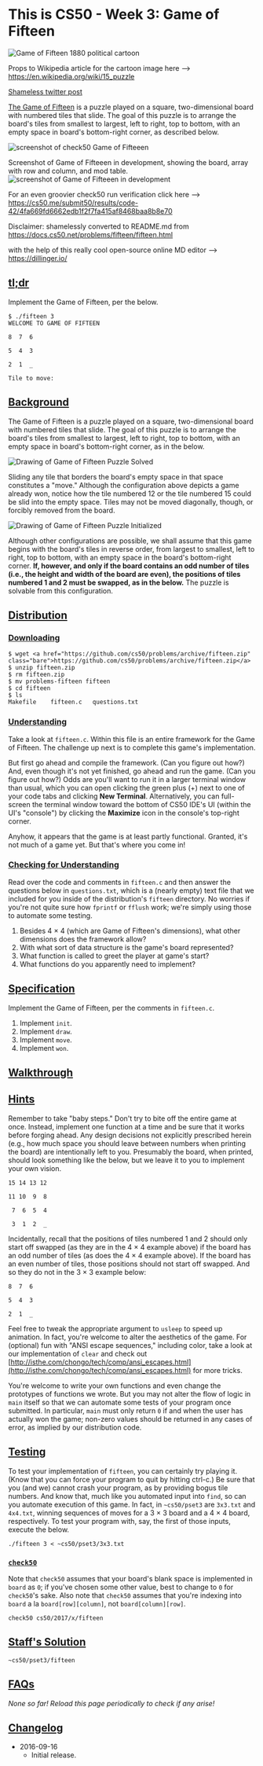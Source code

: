 # This is CS50 - Week 3: Game of Fifteen

![Game of Fifteen 1880 political cartoon](the_boss_puzzle.jpg)

Props to Wikipedia article for the cartoon image here -->  https://en.wikipedia.org/wiki/15_puzzle

[Shameless twitter post](https://twitter.com/GeekyCoderr/status/929760979440693249)

[The Game of Fifteen](https://en.wikipedia.org/wiki/15_puzzle) is a puzzle played on a square, two-dimensional board with numbered tiles that slide. The goal of this puzzle is to arrange the board's tiles from smallest to largest, left to right, top to bottom, with an empty space in board's bottom-right corner, as described below.

![screenshot of check50 Game of Fifteeen](check50_fifteen.png)

Screenshot of Game of Fifteeen in development, showing the board, array with row and column, and mod table.
![screenshot of Game of Fifteeen in development](fifteen_dev.png)

For an even groovier check50 run verification click here -->  https://cs50.me/submit50/results/code-42/4fa669fd6662edb1f2f7fa415af8468baa8b8e70

Disclaimer: shamelessly converted to README.md from https://docs.cs50.net/problems/fifteen/fifteen.html

with the help of this really cool open-source online MD editor -->  https://dillinger.io/

## [tl;dr](#tl-dr)

Implement the Game of Fifteen, per the below.

```
$ ./fifteen 3
WELCOME TO GAME OF FIFTEEN

8  7  6

5  4  3

2  1  _

Tile to move:
```

## [Background](#background)

The Game of Fifteen is a puzzle played on a square, two-dimensional board with numbered tiles that slide. The goal of this puzzle is to arrange the board's tiles from smallest to largest, left to right, top to bottom, with an empty space in board's bottom-right corner, as in the below.

![Drawing of Game of Fifteen Puzzle Solved](game_board_solved.png)

Sliding any tile that borders the board's empty space in that space constitutes a "move."  Although the configuration above depicts a game already won, notice how the tile numbered 12 or the tile numbered 15 could be slid into the empty space. Tiles may not be moved diagonally, though, or forcibly removed from the board.

![Drawing of Game of Fifteen Puzzle Initialized](game_board_initialized.png)

Although other configurations are possible, we shall assume that this game begins with the board's tiles in reverse order, from largest to smallest, left to right, top to bottom, with an empty space in the board's bottom-right corner. **If, however, and only if the board contains an odd number of tiles (i.e., the height and width of the board are even), the positions of tiles numbered 1 and 2 must be swapped, as in the below.** The puzzle is solvable from this configuration.

## [Distribution](#distribution)

### [Downloading](#downloading)

```
$ wget <a href="https://github.com/cs50/problems/archive/fifteen.zip" class="bare">https://github.com/cs50/problems/archive/fifteen.zip</a>
$ unzip fifteen.zip
$ rm fifteen.zip
$ mv problems-fifteen fifteen
$ cd fifteen
$ ls
Makefile    fifteen.c   questions.txt
```

### [Understanding](#understanding)

Take a look at `fifteen.c`. Within this file is an entire framework for the Game of Fifteen. The challenge up next is to complete this game's implementation.

But first go ahead and compile the framework. (Can you figure out how?) And, even though it's not yet finished, go ahead and run the game. (Can you figure out how?) Odds are you'll want to run it in a larger terminal window than usual, which you can open clicking the green plus (+) next to one of your code tabs and clicking **New Terminal**. Alternatively, you can full-screen the terminal window toward the bottom of CS50 IDE's UI (within the UI's "console") by clicking the **Maximize** icon in the console's top-right corner.

Anyhow, it appears that the game is at least partly functional. Granted, it's not much of a game yet. But that's where you come in!

### [Checking for Understanding](#checking-for-understanding)

Read over the code and comments in `fifteen.c` and then answer the questions below in `questions.txt`, which is a (nearly empty) text file that we included for you inside of the distribution's `fifteen` directory. No worries if you're not quite sure how `fprintf` or `fflush` work; we're simply using those to automate some testing.

1. Besides 4 × 4 (which are Game of Fifteen's dimensions), what other dimensions does the framework allow?
2. With what sort of data structure is the game's board represented?
3. What function is called to greet the player at game's start?
4. What functions do you apparently need to implement?

## [Specification](#specification)

Implement the Game of Fifteen, per the comments in `fifteen.c`.

1. Implement `init`.
2. Implement `draw`.
3. Implement `move`.
4. Implement `won`.

## [Walkthrough](#walkthrough)

## [Hints](#hints)

Remember to take "baby steps." Don't try to bite off the entire game at once. Instead, implement one function at a time and be sure that it works before forging ahead. Any design decisions not explicitly prescribed herein (e.g., how much space you should leave between numbers when printing the board) are intentionally left to you. Presumably the board, when printed, should look something like the below, but we leave it to you to implement your own vision.

```
15 14 13 12

11 10  9  8

 7  6  5  4

 3  1  2  _
```

Incidentally, recall that the positions of tiles numbered 1 and 2 should only start off swapped (as they are in the 4 × 4 example above) if the board has an odd number of tiles (as does the 4 × 4 example above). If the board has an even number of tiles, those positions should not start off swapped. And so they do not in the 3 × 3 example below:

```
8  7  6

5  4  3

2  1  _
```

Feel free to tweak the appropriate argument to `usleep` to speed up animation. In fact, you're welcome to alter the aesthetics of the game. For (optional) fun with "ANSI escape sequences," including color, take a look at our implementation of `clear` and check out [http://isthe.com/chongo/tech/comp/ansi_escapes.html](http://isthe.com/chongo/tech/comp/ansi_escapes.html) for more tricks.

You're welcome to write your own functions and even change the prototypes of functions we wrote. But you may not alter the flow of logic in `main` itself so that we can automate some tests of your program once submitted. In particular, `main` must only return `0` if and when the user has actually won the game; non-zero values should be returned in any cases of error, as implied by our distribution code.

## [Testing](#testing)

To test your implementation of `fifteen`, you can certainly try playing it. (Know that you can force your program to quit by hitting ctrl-c.) Be sure that you (and we) cannot crash your program, as by providing bogus tile numbers. And know that, much like you automated input into `find`, so can you automate execution of this game. In fact, in `~cs50/pset3` are `3x3.txt` and `4x4.txt`, winning sequences of moves for a 3 × 3 board and a 4 × 4 board, respectively. To test your program with, say, the first of those inputs, execute the below.

```
./fifteen 3 < ~cs50/pset3/3x3.txt
```

### [`check50`](#code-check50-code)

Note that `check50` assumes that your board's blank space is implemented in `board` as `0`; if you've chosen some other value, best to change to `0` for `check50`'s sake. Also note that `check50` assumes that you're indexing into `board` a la `board[row][column]`, not `board[column][row]`.

```
check50 cs50/2017/x/fifteen
```

## [Staff's Solution](#staff-s-solution)

```
~cs50/pset3/fifteen
```

## [FAQs](#faqs)

_None so far! Reload this page periodically to check if any arise!_

## [Changelog](#changelog)

* 2016-09-16
  - Initial release.
